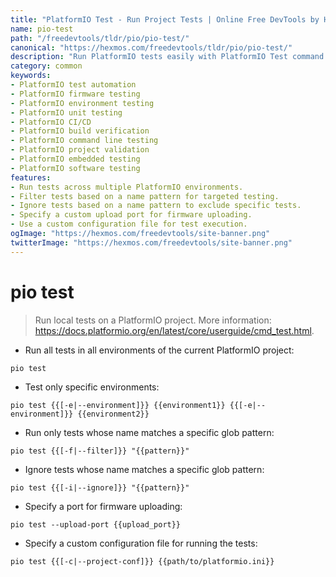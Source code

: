 ```yaml
---
title: "PlatformIO Test - Run Project Tests | Online Free DevTools by Hexmos"
name: pio-test
path: "/freedevtools/tldr/pio/pio-test/"
canonical: "https://hexmos.com/freedevtools/tldr/pio/pio-test/"
description: "Run PlatformIO tests easily with PlatformIO Test command. Automate testing, debug firmware, and manage environments efficiently. Free online tool, no registration required."
category: common
keywords:
- PlatformIO test automation
- PlatformIO firmware testing
- PlatformIO environment testing
- PlatformIO unit testing
- PlatformIO CI/CD
- PlatformIO build verification
- PlatformIO command line testing
- PlatformIO project validation
- PlatformIO embedded testing
- PlatformIO software testing
features:
- Run tests across multiple PlatformIO environments.
- Filter tests based on a name pattern for targeted testing.
- Ignore tests based on a name pattern to exclude specific tests.
- Specify a custom upload port for firmware uploading.
- Use a custom configuration file for test execution.
ogImage: "https://hexmos.com/freedevtools/site-banner.png"
twitterImage: "https://hexmos.com/freedevtools/site-banner.png"
---
```


# pio test

> Run local tests on a PlatformIO project.
> More information: <https://docs.platformio.org/en/latest/core/userguide/cmd_test.html>.

- Run all tests in all environments of the current PlatformIO project:

`pio test`

- Test only specific environments:

`pio test {{[-e|--environment]}} {{environment1}} {{[-e|--environment]}} {{environment2}}`

- Run only tests whose name matches a specific glob pattern:

`pio test {{[-f|--filter]}} "{{pattern}}"`

- Ignore tests whose name matches a specific glob pattern:

`pio test {{[-i|--ignore]}} "{{pattern}}"`

- Specify a port for firmware uploading:

`pio test --upload-port {{upload_port}}`

- Specify a custom configuration file for running the tests:

`pio test {{[-c|--project-conf]}} {{path/to/platformio.ini}}`
